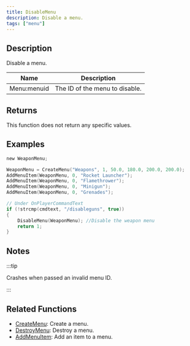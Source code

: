 ```yaml
---
title: DisableMenu
description: Disable a menu.
tags: ["menu"]
---
```


## Description

Disable a menu.

| Name        | Description                    |
| ----------- | ------------------------------ |
| Menu:menuid | The ID of the menu to disable. |

## Returns

This function does not return any specific values.

## Examples

```c
new WeaponMenu;

WeaponMenu = CreateMenu("Weapons", 1, 50.0, 180.0, 200.0, 200.0);
AddMenuItem(WeaponMenu, 0, "Rocket Launcher");
AddMenuItem(WeaponMenu, 0, "Flamethrower");
AddMenuItem(WeaponMenu, 0, "Minigun");
AddMenuItem(WeaponMenu, 0, "Grenades");

// Under OnPlayerCommandText
if (!strcmp(cmdtext, "/disableguns", true))
{
    DisableMenu(WeaponMenu); //Disable the weapon menu
    return 1;
}
```

## Notes

:::tip

Crashes when passed an invalid menu ID.

:::

## Related Functions

- [CreateMenu](CreateMenu): Create a menu.
- [DestroyMenu](DestroyMenu): Destroy a menu.
- [AddMenuItem](AddMenuItem): Add an item to a menu.
